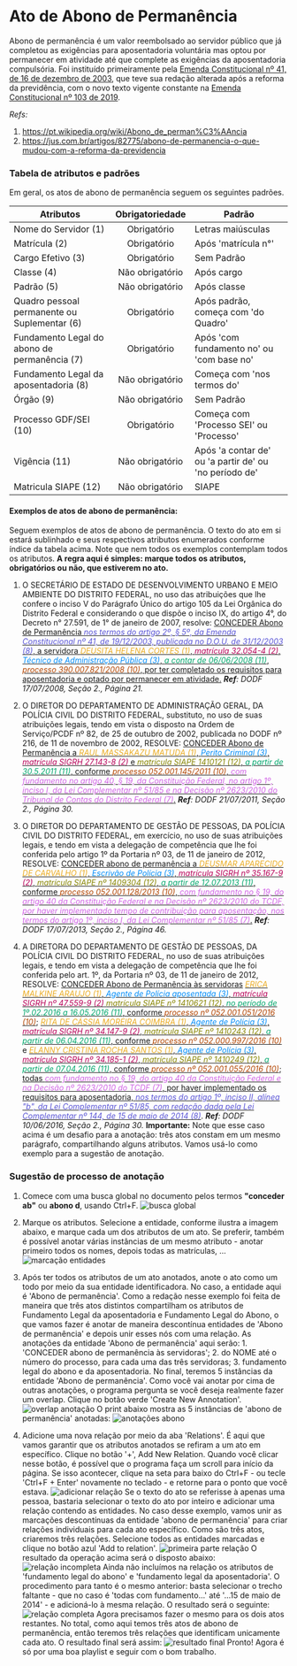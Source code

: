 # Ato de Abono de Permanência

[//]: # (Paleta de cores usada nos destaques dos exemplos obtida em http://tsitsul.in/blog/coloropt/)

[//]: # (Atributos extras encontrados durante a elaboração desse doc: CARREIRA e ETAPA)

Abono de permanência é um valor reembolsado ao servidor público que já completou as exigências para aposentadoria voluntária mas optou por permanecer em atividade até que complete as exigências da aposentadoria compulsória. Foi instituído primeiramente pela <a href="http://www.planalto.gov.br/ccivil_03/constituicao/emendas/emc/emc41.htm">Emenda Constitucional nº 41, de 16 de dezembro de 2003</a>, que teve sua redação alterada após a reforma da previdência, com o novo texto vigente constante na <a href="http://www.planalto.gov.br/ccivil_03/constituicao/emendas/emc/emc103.htm">Emenda Constitucional nº 103 de 2019</a>.

_Refs:_ 
1. <a href="https://pt.wikipedia.org/wiki/Abono_de_perman%C3%AAncia">https://pt.wikipedia.org/wiki/Abono_de_perman%C3%AAncia</a>
2. <a href="https://jus.com.br/artigos/82775/abono-de-permanencia-o-que-mudou-com-a-reforma-da-previdencia">https://jus.com.br/artigos/82775/abono-de-permanencia-o-que-mudou-com-a-reforma-da-previdencia</a>


### Tabela de atributos e padrões
Em geral, os atos de abono de permanência seguem os seguintes padrões.

| Atributos     | Obrigatoriedade | Padrão        |
| ------------- |:-------------:| --------------- |
| Nome do Servidor (1)    | Obrigatório | Letras maiúsculas |
| Matrícula (2) | Obrigatório | Após 'matrícula n°' |
| Cargo Efetivo (3) | Obrigatório | Sem Padrão |
| Classe (4) | Não obrigatório | Após cargo |
| Padrão (5) | Não obrigatório | Após classe |
| Quadro pessoal permanente ou Suplementar (6) | Obrigatório | Após padrão, começa com 'do Quadro' |
| Fundamento Legal do abono de permanência (7) | Obrigatório | Após 'com fundamento no' ou 'com base no' |
| Fundamento Legal da aposentadoria (8) | Não obrigatório | Começa com 'nos termos do' |
| Órgão (9) | Não obrigatório | Sem Padrão |
| Processo GDF/SEI (10) | Obrigatório | Começa com 'Processo SEI' ou 'Processo' |
| Vigência (11) | Não obrigatório | Após 'a contar de' ou 'a partir de' ou 'no período de' |
| Matricula SIAPE (12) | Não obrigatório | SIAPE |

#### Exemplos de atos de abono de permanência:
Seguem exemplos de atos de abono de permanência. O texto do ato em si estará sublinhado e seus respectivos atributos enumerados conforme índice da tabela acima. Note que nem todos os exemplos contemplam todos os atributos. **A regra aqui é simples: marque todos os atributos, obrigatórios ou não, que estiverem no ato.**

1. O SECRETÁRIO DE ESTADO DE DESENVOLVIMENTO URBANO E MEIO AMBIENTE DO DISTRITO FEDERAL, no uso das atribuições que lhe confere o inciso V do Parágrafo Único do artigo 105 da Lei Orgânica do Distrito Federal e considerando o que dispõe o inciso IX, do artigo 4°, do Decreto n° 27.591, de 1° de janeiro de 2007, resolve:
<ins>CONCEDER Abono de Permanência <span style="color:#5954D6"> *nos termos do artigo 2º, § 5º, da Emenda Constitucional nº 41, de 19/12/2003, publicada no D.O.U. de 31/12/2003 (8)*</span>, a servidora <span style="color:#EBAC23">*DEUSITA HELENA CORTES (1)*</span>, <span style="color:#B80058"> *matrícula 32.054-4 (2)*</span>, <span style="color:#008CF9"> *Técnico de Administração Pública (3)*</span>, <span style="color:#00A76C">*a contar de 06/06/2008 (11)*</span>, <span style="color:#B24502"> *processo 390.007.821/2008 (10)*</span>, por ter completado os requisitos para aposentadoria e optado por permanecer em atividade.</ins>
_**Ref**: DODF 17/07/2008, Seção 2., Página 21._

2. O DIRETOR DO DEPARTAMENTO DE ADMINISTRAÇÃO GERAL, DA POLÍCIA CIVIL DO DISTRITO FEDERAL, substituto, no uso de suas atribuições legais, tendo em vista o disposto na Ordem de Serviço/PCDF nº 82, de 25 de outubro de 2002, publicada no DODF nº 216, de 11 de novembro de 2002, RESOLVE:
<ins>CONCEDER Abono de Permanência a <span style="color:#EBAC23">*RAUL MASSAKAZU MATUDA (1)*</span>, <span style="color:#008CF9"> *Perito Criminal (3)*</span>, <span style="color:#B80058"> *matrícula SIGRH 27.143-8 (2)*</span> e <span style="color:#878500"> *matrícula SIAPE 1410121 (12)*</span>, <span style="color:#00A76C">*a partir de 30.5.2011 (11)*</span>, conforme <span style="color:#B24502"> *processo 052.001.145/2011 (10)*</span>, <span style="color:#D163E6">*com fundamento no artigo 40, § 19, da Constituição Federal, no artigo 1º, inciso I, da Lei Complementar nº 51/85 e na Decisão nº 2623/2010 do Tribunal de Contas do Distrito Federal (7)*</span>.</ins>
_**Ref**: DODF 21/07/2011, Seção 2., Página 30._

3. O DIRETOR DO DEPARTAMENTO DE GESTÃO DE PESSOAS, DA POLÍCIA CIVIL DO DISTRITO FEDERAL, em exercício, no uso de suas atribuições legais, e tendo em vista a delegação de competência que lhe foi conferida pelo artigo 1º da Portaria nº 03, de 11 de janeiro de 2012, RESOLVE:
<ins>CONCEDER abono de permanência a <span style="color:#EBAC23">*DEUSMAR APARECIDO DE CARVALHO (1)*</span>, <span style="color:#008CF9"> *Escrivão de Polícia (3)*</span>, <span style="color:#B80058"> *matrícula SIGRH nº 35.167-9 (2)*</span>, <span style="color:#878500"> *matrícula SIAPE nº 1409304 (12)*</span>, <span style="color:#00A76C">*a partir de 12.07.2013 (11)*</span>, conforme <span style="color:#B24502"> *processo 052.001.128/2013 (10)*</span>, <span style="color:#D163E6">*com fundamento no § 19, do artigo 40 da Constituição Federal e na Decisão nº 2623/2010 do TCDF, por haver implementado tempo de contribuição para aposentação, nos termos do artigo 1º, inciso I, da Lei Complementar nº 51/85 (7)*</span>.</ins>
_**Ref**: DODF 17/07/2013, Seção 2., Página 46._

4. A DIRETORA DO DEPARTAMENTO DE GESTÃO DE PESSOAS, DA POLÍCIA CIVIL DO DISTRITO FEDERAL, no uso de suas atribuições legais, e tendo em vista a delegação de competência que lhe foi conferida pelo art. 1º, da Portaria nº 03, de 11 de janeiro de 2012, RESOLVE:
<ins>CONCEDER Abono de Permanência às servidoras</ins> <ins> <span style="color:#EBAC23">*ERICA MALKINE ARAUJO (1)*</span>, <span style="color:#008CF9"> *Agente de Polícia aposentada (3)*</span>, <span style="color:#B80058"> *matrícula SIGRH nº 47.559-9 (2)*</span> <span style="color:#878500"> *matrícula SIAPE nº 1410621 (12)*</span>, <span style="color:#00A76C">*no período de 1º.02.2016 a 16.05.2016 (11)*</span>, conforme <span style="color:#B24502"> *processo nº 052.001.051/2016 (10)*</span></ins>; <ins><span style="color:#EBAC23">*RITA DE CÁSSIA MOREIRA COIMBRA (1)*</span>, <span style="color:#008CF9"> *Agente de Polícia (3)*</span>, <span style="color:#B80058"> *matrícula SIGRH nº 34.147-9 (2)*</span>, <span style="color:#878500"> *matrícula SIAPE nº 1410243 (12)*</span>, <span style="color:#00A76C">*a partir de 06.04.2016 (11)*</span>, conforme <span style="color:#B24502"> *processo nº 052.000.997/2016 (10)*</span></ins> e <ins><span style="color:#EBAC23">*ELANNY CRISTINA ROCHA SANTOS (1)*</span>, <span style="color:#008CF9"> *Agente de Polícia (3)*</span>, <span style="color:#B80058"> *matrícula SIGRH nº 34.185-1 (2)*</span>, <span style="color:#878500"> *matrícula SIAPE nº 1410249 (12)*</span>, <span style="color:#00A76C">*a partir de 07.04.2016 (11)*</span>, conforme <span style="color:#B24502"> *processo nº 052.001.055/2016 (10)*</span></ins>; <ins>todas <span style="color:#D163E6">*com fundamento no § 19, do artigo 40 da Constituição Federal e na Decisão nº 2623/2010 do TCDF (7)*</span>, por haver implementado os requisitos para aposentadoria, <span style="color:#5954D6"> *nos termos do artigo 1º, inciso II, alínea "b", da Lei Complementar nº 51/85, com redação dada pela Lei Complementar nº 144, de 15 de maio de 2014 (8)*</span></ins>.
_**Ref**: DODF 10/06/2016, Seção 2., Página 30._
**Importante:** Note que esse caso acima é um desafio para a anotação: três atos constam em um mesmo parágrafo, compartilhando alguns atributos. Vamos usá-lo como exemplo para a sugestão de anotação.

### Sugestão de processo de anotação

1. Comece com uma busca global no documento pelos termos **"conceder ab"** ou **abono d**, usando Ctrl+F.
![busca global](abono_perm1.png "busca global")

2. Marque os atributos. Selecione a entidade, conforme ilustra a imagem abaixo, e marque cada um dos atributos de um ato. Se preferir, também é possível anotar várias instâncias de um mesmo atributo - anotar primeiro todos os nomes, depois todas as matrículas, ...
![marcação entidades](abono_perm2.png "marcação entidades")

3. Após ter todos os atributos de um ato anotados, anote o ato como um todo por meio da sua entidade identificadora. No caso, a entidade aqui é 'Abono de permanência'. Como a redação nesse exemplo foi feita de maneira que três atos distintos compartilham os atributos de Fundamento Legal da aposentadoria e Fundamento Legal do Abono, o que vamos fazer é anotar de maneira descontínua entidades de 'Abono de permanência' e depois unir esses nós com uma relação. As anotações da entidade 'Abono de permanência' aqui serão: 1. 'CONCEDER abono de permanência às servidoras'; 2. do NOME até o número do processo, para cada uma das três servidoras; 3. fundamento legal do abono e da aposentadoria. No final, teremos 5 instâncias da entidade 'Abono de permanência'. Como você vai anotar por cima de outras anotações, o programa pergunta se você deseja realmente fazer um overlap. Clique no botão verde 'Create New Annotation'.
![overlap anotação](abono_perm3.png "overlap anotação")
O print abaixo mostra as 5 instâncias de 'abono de permanência' anotadas:
![anotações abono](abono_perm4.png "anotações abono")

4. Adicione uma nova relação por meio da aba 'Relations'. É aqui que vamos garantir que os atributos anotados se refiram a um ato em específico. Clique no botão '+', Add New Relation. Quando você clicar nesse botão, é possível que o programa faça um scroll para início da página. Se isso acontecer, clique na seta para baixo do Ctrl+F - ou tecle 'Ctrl+F + Enter' novamente no teclado - e retorne para o ponto que você estava.
![adicionar relação](abono_perm5.png "adicionar relação")
Se o texto do ato se referisse à apenas uma pessoa, bastaria selecionar o texto do ato por inteiro e adicionar uma relação contendo as entidades. No caso desse exemplo, vamos unir as marcações descontínuas da entidade 'abono de permanência' para criar relações individuais para cada ato específico. Como são três atos, criaremos três relações. Selecione todos as entidades marcadas e clique no botão azul 'Add to relation'.
![primeira parte relação](abono_perm6.png "primeira parte relação")
O resultado da operação acima será o disposto abaixo:
![relação incompleta](abono_perm7.png "relação incompleta")
Ainda não incluímos na relação os atributos de 'fundamento legal do abono' e 'fundamento legal da aposentadoria'. O procedimento para tanto é o mesmo anterior: basta selecionar o trecho faltante - que no caso é 'todas com fundamento...' até '...15 de maio de 2014' - e adicioná-lo à mesma relação. O resultado será o seguinte:
![relação completa](abono_perm8.png "relação completa")
Agora precisamos fazer o mesmo para os dois atos restantes. No total, como aqui temos três atos de abono de permanência, então teremos três relações que identificam unicamente cada ato. O resultado final será assim:
![resultado final](abono_perm9.png "resultado final")
Pronto! Agora é só por uma boa playlist e seguir com o bom trabalho.